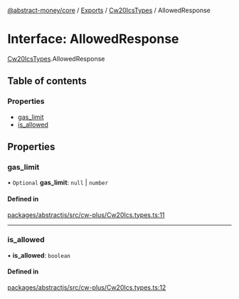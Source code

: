 [@abstract-money/core](../README.md) / [Exports](../modules.md) / [Cw20IcsTypes](../modules/Cw20IcsTypes.md) / AllowedResponse

# Interface: AllowedResponse

[Cw20IcsTypes](../modules/Cw20IcsTypes.md).AllowedResponse

## Table of contents

### Properties

- [gas\_limit](Cw20IcsTypes.AllowedResponse.md#gas_limit)
- [is\_allowed](Cw20IcsTypes.AllowedResponse.md#is_allowed)

## Properties

### gas\_limit

• `Optional` **gas\_limit**: ``null`` \| `number`

#### Defined in

[packages/abstractjs/src/cw-plus/Cw20Ics.types.ts:11](https://github.com/AbstractSDK/frontend/blob/07410073/packages/abstractjs/src/cw-plus/Cw20Ics.types.ts#L11)

___

### is\_allowed

• **is\_allowed**: `boolean`

#### Defined in

[packages/abstractjs/src/cw-plus/Cw20Ics.types.ts:12](https://github.com/AbstractSDK/frontend/blob/07410073/packages/abstractjs/src/cw-plus/Cw20Ics.types.ts#L12)
